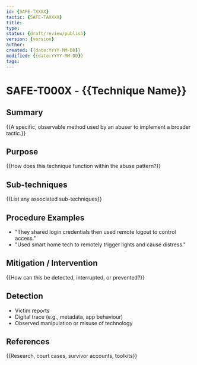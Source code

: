 ```yaml
---
id: {SAFE-TXXXX}
tactic: {SAFE-TAXXXX}
title: 
type:
status: {draft/review/publish}
version: {version}
author:
created: {{date:YYYY-MM-DD}}
modified: {{date:YYYY-MM-DD}}
tags:
---
```



# SAFE-T000X - {{Technique Name}}

## Summary
{{A specific, observable method used by an abuser to implement a broader tactic.}}
## Purpose
{{How does this technique function within the abuse pattern?}}
## Sub-techniques
{{List any associated sub-techniques}}
## Procedure Examples
- "They shared login credentials then used remote logout to control access."
- "Used smart home tech to remotely trigger lights and cause distress."
## Mitigation / Intervention
{{How can this be detected, interrupted, or prevented?}}
## Detection
- Victim reports
- Digital trace (e.g., metadata, app behaviour)
- Observed manipulation or misuse of technology
## References
{{Research, court cases, survivor accounts, toolkits}}
